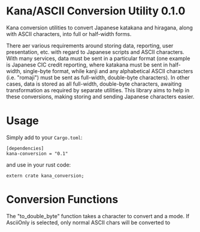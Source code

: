 # Kana/ASCII Conversion Utility 0.1.0

Kana conversion utilities to convert Japanese katakana and hiragana, along
with ASCII characters, into full or half-width forms.

There aer various requirements around storing data, reporting, user presentation, 
etc. with regard to Japanese scripts and ASCII characters.  With many services, 
data must be sent in a particular format (one example is Japanese CIC
credit reporting, where katakana must be sent in half-width, single-byte format,
while kanji and any alphabetical ASCII characters (i.e. "romaji") must be sent
as full-width, double-byte characters).  In other cases, data is stored as all
full-width, double-byte characters, awaiting transformation as required by 
separate utilities.  This library aims to help in these conversions, making
storing and sending Japanese characters easier.

# Usage

Simply add to your `Cargo.toml`:

```$xslt
[dependencies]
kana-conversion = "0.1"
```

and use in your rust code:

```$xslt
extern crate kana_conversion;
```

# Conversion Functions

The "to_double_byte" function takes a character to convert and a
mode.  If AsciiOnly is selected, only normal ASCII chars will be
converted to
